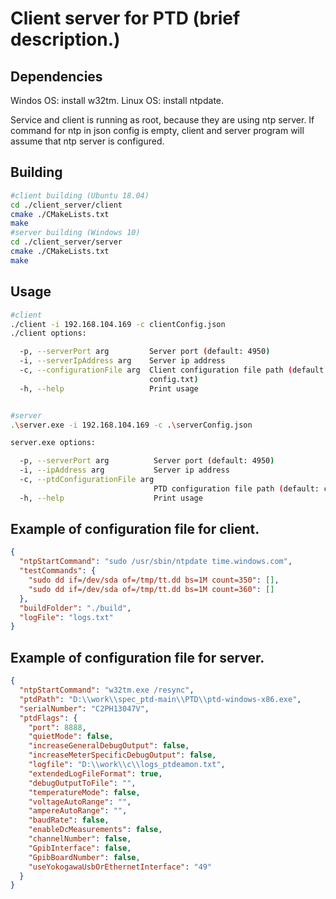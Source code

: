 # Client server for PTD (brief description.)
## Dependencies
Windos OS: install w32tm.
Linux OS: install ntpdate.

Service and client is running as root, because they are using ntp server. If command for ntp in json config is empty, client and server program will assume that ntp server is configured. 

## Building
```bash
#client building (Ubuntu 18.04)
cd ./client_server/client
cmake ./CMakeLists.txt
make
#server building (Windows 10)
cd ./client_server/server
cmake ./CMakeLists.txt
make
```

## Usage

```bash
#client
./client -i 192.168.104.169 -c clientConfig.json
./client options:

  -p, --serverPort arg         Server port (default: 4950)
  -i, --serverIpAddress arg    Server ip address
  -c, --configurationFile arg  Client configuration file path (default:
                               config.txt)
  -h, --help                   Print usage


#server
.\server.exe -i 192.168.104.169 -c .\serverConfig.json

server.exe options:

  -p, --serverPort arg          Server port (default: 4950)
  -i, --ipAddress arg           Server ip address
  -c, --ptdConfigurationFile arg
                                PTD configuration file path (default: config.txt)
  -h, --help                    Print usage

```
## Example of configuration file for client.
```json
{
  "ntpStartCommand": "sudo /usr/sbin/ntpdate time.windows.com",
  "testCommands": {
    "sudo dd if=/dev/sda of=/tmp/tt.dd bs=1M count=350": [],
    "sudo dd if=/dev/sda of=/tmp/tt.dd bs=1M count=360": []
  },
  "buildFolder": "./build",
  "logFile": "logs.txt"
}

```
## Example of configuration file for server.
```json
{
  "ntpStartCommand": "w32tm.exe /resync",
  "ptdPath": "D:\\work\\spec_ptd-main\\PTD\\ptd-windows-x86.exe",
  "serialNumber": "C2PH13047V",
  "ptdFlags": {
    "port": 8888,
    "quietMode": false,
    "increaseGeneralDebugOutput": false,
    "increaseMeterSpecificDebugOutput": false,
    "logfile": "D:\\work\\c\\logs_ptdeamon.txt",
    "extendedLogFileFormat": true,
    "debugOutputToFile": "",
    "temperatureMode": false,
    "voltageAutoRange": "",
    "ampereAutoRange": "",
    "baudRate": false,
    "enableDcMeasurements": false,
    "channelNumber": false,
    "GpibInterface": false,
    "GpibBoardNumber": false,
    "useYokogawaUsbOrEthernetInterface": "49"
  }
}

```
